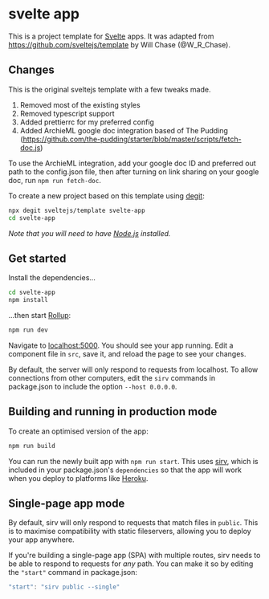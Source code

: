 # svelte app

This is a project template for [Svelte](https://svelte.dev) apps. It was adapted from https://github.com/sveltejs/template by Will Chase (@W_R_Chase).

## Changes

This is the original sveltejs template with a few tweaks made.

1. Removed most of the existing styles
2. Removed typescript support
3. Added prettierrc for my preferred config
4. Added ArchieML google doc integration based of The Pudding (https://github.com/the-pudding/starter/blob/master/scripts/fetch-doc.js)

To use the ArchieML integration, add your google doc ID and preferred out path to the config.json file, then after turning on link sharing on your google doc, run `npm run fetch-doc`.

To create a new project based on this template using [degit](https://github.com/Rich-Harris/degit):

```bash
npx degit sveltejs/template svelte-app
cd svelte-app
```

_Note that you will need to have [Node.js](https://nodejs.org) installed._

## Get started

Install the dependencies...

```bash
cd svelte-app
npm install
```

...then start [Rollup](https://rollupjs.org):

```bash
npm run dev
```

Navigate to [localhost:5000](http://localhost:5000). You should see your app running. Edit a component file in `src`, save it, and reload the page to see your changes.

By default, the server will only respond to requests from localhost. To allow connections from other computers, edit the `sirv` commands in package.json to include the option `--host 0.0.0.0`.

## Building and running in production mode

To create an optimised version of the app:

```bash
npm run build
```

You can run the newly built app with `npm run start`. This uses [sirv](https://github.com/lukeed/sirv), which is included in your package.json's `dependencies` so that the app will work when you deploy to platforms like [Heroku](https://heroku.com).

## Single-page app mode

By default, sirv will only respond to requests that match files in `public`. This is to maximise compatibility with static fileservers, allowing you to deploy your app anywhere.

If you're building a single-page app (SPA) with multiple routes, sirv needs to be able to respond to requests for _any_ path. You can make it so by editing the `"start"` command in package.json:

```js
"start": "sirv public --single"
```
